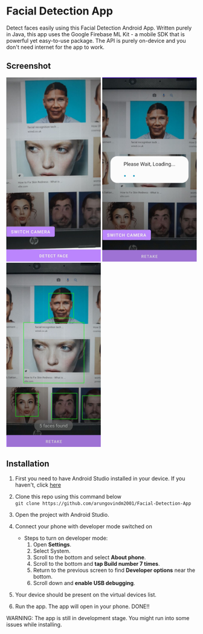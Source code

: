 # Facial Detection App

Detect faces easily using this Facial Detection Android App. Written purely in Java, this app uses the Google Firebase ML Kit - a mobile SDK that is powerful yet easy-to-use package.
The API is purely on-device and you don't need internet for the app to work.

## Screenshot
<p float="left">
	<img src="images/Screenshot 1.jpg" width="250" height="488">
	<img src="images/Screenshot 2.jpg" width="250" height="488">
	<img src="images/Screenshot 3.jpg" width="250" height="488">
</p>

## Installation

 1. First you need to have Android Studio installed in your device. If you haven't, click [here](https://developer.android.com/studio/install)
 2. Clone this repo using this command below <br/>
 `git clone https://github.com/arungovindm2001/Facial-Detection-App`
 3. Open the project with Android Studio.
 4. Connect your phone with developer mode switched on
	 - Steps to turn on developer mode:
		1.  Open **Settings**.
		2.  Select System.
		3.  Scroll to the bottom and select **About phone**.
		4.  Scroll to the bottom and **tap Build number 7 times**.
		5.  Return to the previous screen to find  **Developer options**  near the bottom.
		6.  Scroll down and **enable USB debugging**.
	
 5. Your device should be present on the virtual devices list.
 6. Run the app. The app will open in your phone. DONE!!
 
 WARNING: The app is still in development stage. You might run into some issues while installing.

